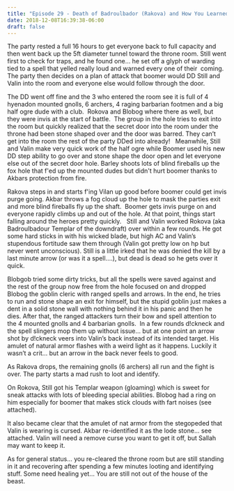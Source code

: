 ```yaml
---
title: "Episode 29 - Death of Badroulbador (Rakova) and How You Learned to Love Stoneshape"
date: 2018-12-08T16:39:38-06:00
draft: false
---
```


The party rested a full 16 hours to get everyone back to full capacity and then went back up the 5ft diameter tunnel toward the throne room. Still went first to check for traps, and he found one... he set off a glyph of warding tied to a spell that yelled really loud and warned every one of their  coming. The party then decides on a plan of attack that boomer would DD Still and Valin into the room and everyone else would follow through the door.

The DD went off fine and the 3 who entered the room see it is full of 4 hyenadon mounted gnolls, 6 archers, 4 raging barbarian footmen and a big half ogre dude with a club.  Rokova and Blobog where there as well, but they were invis at the start of battle.  The group in the hole tries to exit into the room but quickly realized that the secret door into the room under the throne had been stone shaped over and the door was barred. They can’t get into the room the rest of the party DDed into already!
 
Meanwhile, Still and Valin make very quick work of the half ogre while Boomer used his new DD step ability to go over and stone shape the door open and let everyone else out of the secret door hole. Barley shoots lots of blind fireballs up the fox hole that f'ed up the mounted dudes but didn't hurt boomer thanks to Akbars protection from fire.

Rakova steps in and starts f'ing Vilan up good before boomer could get invis purge going. Akbar throws a fog cloud up the hole to mask the parties exit and more blind fireballs fly up the shaft.  Boomer gets invis purge on and everyone rapidly climbs up and out of the hole. At that point, things start falling around the heroes pretty quickly.
 
Still and Valin worked Rokova (aka Badroulbadour Templar of the downdraft) over within a few rounds. He got some hard sticks in with his wicked blade, but high AC and Valin’s stupendous fortitude saw them through (Valin got pretty low on hp but never went unconscious). Still is a little irked that he was denied the kill by a last minute arrow (or was it a spell….), but dead is dead so he gets over it quick.

Blobgob tried some dirty tricks, but all the spells were saved against and the rest of the group now free from the hole focused on and dropped Blobog the goblin cleric with ranged spells and arrows. In the end, he tries to run and stone shape an exit for himself, but the stupid goblin just makes a dent in a solid stone wall with nothing behind it in his panic and then he dies. After that, the ranged attackers turn their bow and spell attention to the 4 mounted gnolls and 4 barbarian gnolls.  In a few rounds d!ckneck and the spell slingers mop them up without issue… but at one point an arrow shot by d!ckneck veers into Valin’s back instead of its intended target. His amulet of natural armor flashes with a weird light as it happens. Luckily it wasn’t a crit… but an arrow in the back never feels to good.  

As Rakova drops, the remaining gnolls (6 archers) all run and the fight is over. The party starts a mad rush to loot and identify.  

On Rokova, Still got his Templar weapon (gloaming) which is sweet for sneak attacks with lots of bleeding special abilities. Blobog had a ring on him especially for boomer that makes stick clouds with fart noises (see attached).

It also became clear that the amulet of nat armor from the stegopeded that Valin is wearing is cursed. Akbar re-identified it as the lode stone... see attached. Valin will need a remove curse you want to get it off, but Sallah may want to keep it.

As for general status... you re-cleared the throne room but are still standing in it and recovering after spending a few minutes looting and identifying stuff. Some need healing yet… You are still not out of the house of the beast.
